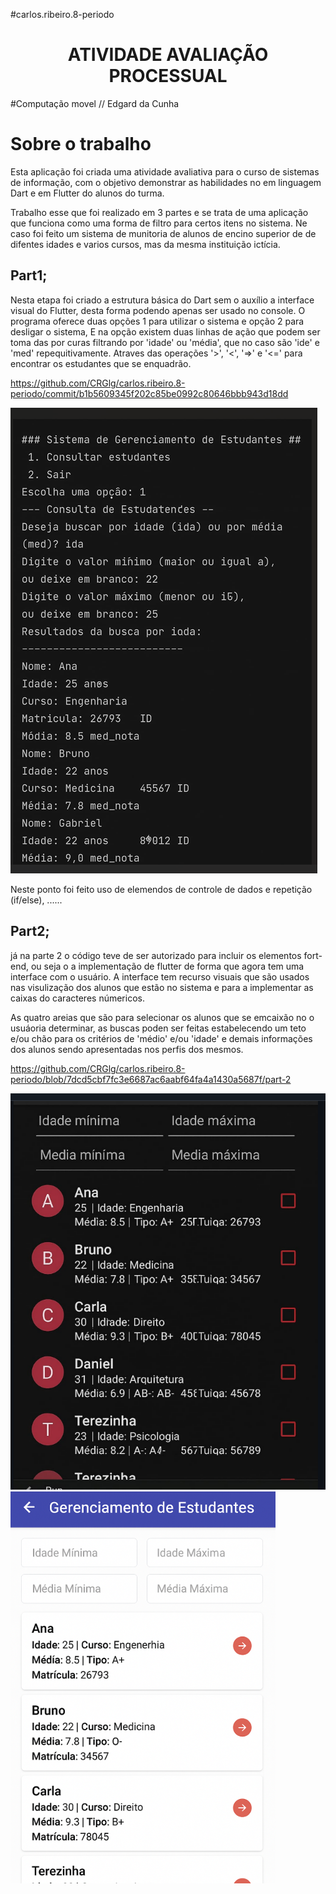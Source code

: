 #carlos.ribeiro.8-periodo

<h1 align="center">  ATIVIDADE AVALIAÇÃO PROCESSUAL </h1>  
#Computação movel // Edgard da Cunha

# Sobre o trabalho
Esta aplicação foi criada uma atividade avaliativa para o curso de sistemas de informação, com o objetivo demonstrar as habilidades no em linguagem Dart e em Flutter do alunos do turma.

Trabalho esse que foi realizado em 3 partes e se trata de uma aplicação que funciona como uma forma de filtro para certos itens no sistema.
Ne caso foi feito um sistema de munitoria de alunos de encino superior de de difentes idades e varios cursos, mas da mesma instituição ictícia.

## Part1;
Nesta etapa foi criado a estrutura básica do Dart sem o auxílio a interface visual do Flutter, desta forma podendo apenas ser usado no console. O programa oferece duas opções 1 para utilizar o sistema e opção 2 para desligar o sistema, E na opção existem duas linhas de ação que podem ser toma das por curas filtrando por 'idade' ou 'média', que no caso são 'ide' e 'med' repequitivamente. Atraves das operações '>', '<', '=>' e '<=' para encontrar os estudantes que se enquadrão.

  https://github.com/CRGlg/carlos.ribeiro.8-periodo/commit/b1b5609345f202c85be0992c80646bbb943d18dd
  

![excutando no consolo, sem interface visual](https://github.com/CRGlg/carlos.ribeiro.8-periodo/blob/main/MATERILvisual/Captura%20de%20tela%202025-09-08%20183050.png)

 Neste ponto foi feito uso de elemendos de controle de dados e repetição (if/else), ......


## Part2;
já na parte 2 o código teve de ser autorizado para incluir os elementos fort-end, ou seja o a implementação de flutter de forma que agora tem uma interface com o usuário. A interface tem recurso visuais que são usados nas visulização dos alunos que estão no sistema e para a implementar as caixas do caracteres númericos.

As quatro areias que são para selecionar os alunos que se emcaixão no o usuáoria determinar, as buscas poden ser feitas estabelecendo um teto e/ou chão para os critérios de 'médio' e/ou 'idade' e demais informações dos alunos sendo apresentadas nos perfis dos mesmos.

  https://github.com/CRGlg/carlos.ribeiro.8-periodo/blob/7dcd5cbf7fc3e6687ac6aabf64fa4a1430a5687f/part-2

![interface da tela do android mostrando como ficou](https://github.com/CRGlg/carlos.ribeiro.8-periodo/blob/main/MATERILvisual/Captura%20de%20tela%202025-09-08%20184554.png)
![interface da tela do android mostrando como ficou](https://github.com/CRGlg/carlos.ribeiro.8-periodo/blob/main/MATERILvisual/Captura%20de%20tela%202025-09-08%20185811.png)



  
  

  


  
